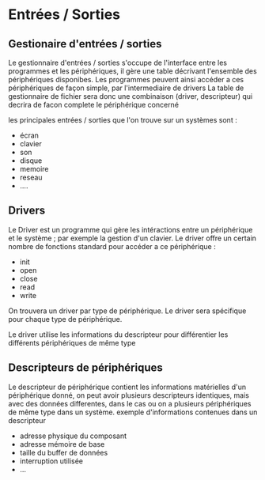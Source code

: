 # Entrées / Sorties


## Gestionaire d'entrées / sorties
Le gestionnaire d'entrées / sorties s'occupe de l'interface entre les programmes et les périphériques, il gère une table décrivant l'ensemble des périphériques disponibes. Les programmes peuvent ainsi accéder a ces périphériques de façon simple, par l'intermediaire de drivers
La table de gestionnaire de fichier sera donc une combinaison (driver, descripteur) qui decrira de facon complete le périphérique concerné

les principales entrées / sorties que l'on trouve sur un systèmes sont :

- écran
- clavier
- son
- disque
- memoire
- reseau
- ....


## Drivers
Le Driver est un programme qui gère les intéractions entre un périphérique et le système ; par exemple la gestion d'un clavier.
Le driver offre un certain nombre de fonctions standard pour accéder a ce périphérique : 

- init
- open
- close
- read
- write

On trouvera un driver par type de périphérique. Le driver sera spécifique pour chaque type de périphérique. 

Le driver utilise les informations du descripteur pour différentier les différents périphériques de même type

## Descripteurs de périphériques
Le descripteur de périphérique contient les informations matérielles d'un périphérique donné, on peut avoir plusieurs descripteurs identiques, mais avec des données differentes, dans le cas ou on a plusieurs périphériques de même type dans un système.
exemple d'informations contenues dans un descripteur

- adresse physique du composant
- adresse mémoire de base
- taille du buffer de données
- interruption utilisée
- ...